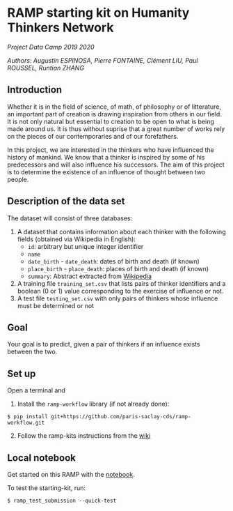 # RAMP starting kit on Humanity Thinkers Network

_Project Data Camp 2019 2020_

_Authors: Augustin ESPINOSA, Pierre FONTAINE, Clément LIU, Paul ROUSSEL, Runtian ZHANG_

## Introduction

Whether it is in the field of science, of math, of philosophy or of litterature, an important part of creation is drawing inspiration from others in our field. It is not only natural but essential to creation to be open to what is being made around us. It is thus without suprise that a great number of works rely on the pieces of our contemporaries and of our forefathers. 

In this project, we are interested in the thinkers who have influenced the history of mankind. We know that a thinker is inspired by some of his predecessors and will also influence his successors. The aim of this project is to determine the existence of an influence of thought between two people.

## Description of the data set

The dataset will consist of three databases:
1. A dataset that contains information about each thinker with the following fields (obtained via Wikipedia in English):
   * `id`: arbitrary but unique integer identifier 
   * `name`
   * `date_birth` - `date_death`: dates of birth and death (if known)
   * `place_birth` - `place_death`: places of birth and death (if known)
   * `summary`: Abstract extracted from [Wikipedia](https://en.wikipedia.org/wiki/Main_Page)
2. A training file `training_set.csv` that lists pairs of thinker identifiers and a boolean (0 or 1) value corresponding to the exercise of influence or not.
3. A test file `testing_set.csv` with only pairs of thinkers whose influence must be determined or not

## Goal

Your goal is to predict, given a pair of thinkers if an influence exists between the two.

## Set up

Open a terminal and

1. Install the `ramp-workflow` library (if not already done):

 ```$ pip install git+https://github.com/paris-saclay-cds/ramp-workflow.git```

2. Follow the ramp-kits instructions from the [wiki](https://github.com/paris-saclay-cds/ramp-workflow/wiki/Getting-started-with-a-ramp-kit)

## Local notebook

Get started on this RAMP with the [notebook](https://github.com/suricatecastorp/data_camp_thinkers/blob/master/thinkers_starting_kit.ipynb).

To test the starting-kit, run:

 ```$ ramp_test_submission --quick-test```
